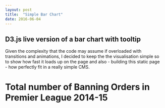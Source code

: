 ```yaml
---
layout: post
title:  "Simple Bar Chart"
date: 2016-06-04
---
```


<h2>D3.js live version of a bar chart with tooltip</h2> 
Given the complexity that the code may assume if overloaded with transitions and animations, I decided to keep the the visualisation simple so to show how fast it loads up on the page and also - building this static page - how perfectly fit in a really simple CMS.

<head>
  <meta charset="utf-8">
  <title>D3js bar chart </title>
  <link rel="stylesheet" type="text/css" href="/js/chart1/stylesheet.css">
  <script src="//d3js.org/d3.v3.min.js"></script>
  <script src="http://labratrevenge.com/d3-tip/javascripts/d3.tip.v0.6.3.js"></script>
</head>
<body>
  <div>
    <h1>Total number of Banning Orders in Premier League 2014-15</h1>
    <script type="text/javascript" src="/js/chart1/bar.js"></script>
  </div>
</body>
